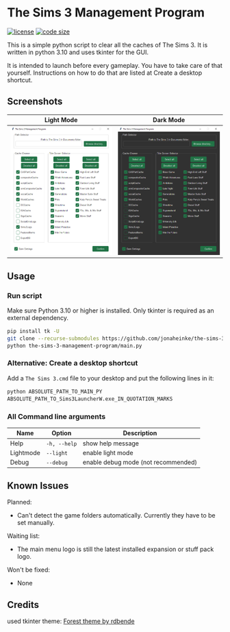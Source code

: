 # The Sims 3 Management Program

[![license](https://img.shields.io/github/license/jonaheinke/the-sims-3-management-program)](LICENSE)
[![code size](https://img.shields.io/github/languages/code-size/jonaheinke/the-sims-3-management-program)](#)

This is a simple python script to clear all the caches of The Sims 3. It is written in python 3.10 and uses tkinter for the GUI.

It is intended to launch before every gameplay. You have to take care of that yourself. Instructions on how to do that are listed at Create a desktop shortcut.

## Screenshots

Light Mode                | Dark Mode
:------------------------:|:-----------------------:
![](screenshot_light.png) | ![](screenshot_dark.png)

## Usage

### Run script

Make sure Python 3.10 or higher is installed. Only tkinter is required as an external dependency.

```bash
pip install tk -U
git clone --recurse-submodules https://github.com/jonaheinke/the-sims-3-management-program.git
python the-sims-3-management-program/main.py
```

### Alternative: Create a desktop shortcut

Add a `The Sims 3.cmd` file to your desktop and put the following lines in it:

```bash
python ABSOLUTE_PATH_TO_MAIN_PY
ABSOLUTE_PATH_TO_Sims3LauncherW.exe_IN_QUOTATION_MARKS
```

### All Command line arguments

| Name      | Option       | Description                         |
|-----------|--------------|-------------------------------------|
| Help      | `-h, --help` | show help message                   |
| Lightmode | `--light`    | enable light mode                   |
| Debug     | `--debug`    | enable debug mode (not recommended) |

## Known Issues

Planned:
- Can't detect the game folders automatically. Currently they have to be set manually.

Waiting list:
- The main menu logo is still the latest installed expansion or stuff pack logo.

Won't be fixed:
- None

## Credits

used tkinter theme: [Forest theme by rdbende](https://github.com/rdbende/Forest-ttk-theme)